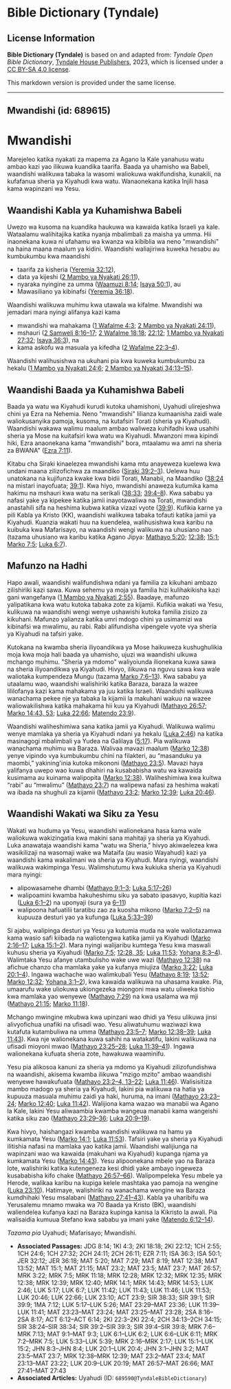 # Bible Dictionary (Tyndale)

## License Information

**Bible Dictionary (Tyndale)** is based on and adapted from: _Tyndale Open Bible Dictionary_, [Tyndale House Publishers](https://tyndaleopenresources.com/), 2023, which is licensed under a [CC BY-SA 4.0 license](https://creativecommons.org/licenses/by-sa/4.0/legalcode.en).

This markdown version is provided under the same license.



--------------------------------

## Mwandishi (id: 689615)

Mwandishi
=========

Marejeleo katika nyakati za mapema za Agano la Kale yanahusu watu ambao kazi yao ilikuwa kuandika taarifa. Baada ya uhamisho wa Babeli, waandishi walikuwa tabaka la wasomi waliokuwa wakifundisha, kunakili, na kufafanua sheria ya Kiyahudi kwa watu. Wanaonekana katika Injili hasa kama wapinzani wa Yesu.

Waandishi Kabla ya Kuhamishwa Babeli
------------------------------------

Uwezo wa kusoma na kuandika haukuwa wa kawaida katika Israeli ya kale. Wataalamu walihitajika katika nyanja mbalimbali za maisha ya umma. Hii inaonekana kuwa ni ufahamu wa kwanza wa kibiblia wa neno "mwandishi" na haina maana maalum ya kidini. Waandishi waliajiriwa kuweka hesabu au kumbukumbu kwa maandishi

* taarifa za kisheria ([Yeremia 32:12](https://ref.ly/Jer32:12)),
* data ya kijeshi ([2 Mambo ya Nyakati 26:11](https://ref.ly/2Chr26:11)),
* nyaraka nyingine za umma ([Waamuzi 8:14](https://ref.ly/Judg8:14); [Isaya 50:1](https://ref.ly/Isa50:1)), au
* Mawasiliano ya kibinafsi ([Yeremia 36:18](https://ref.ly/Jer36:18)).

Waandishi walikuwa muhimu kwa utawala wa kifalme. Mwandishi wa jemadari mara nyingi alifanya kazi kama

* mwandishi wa mahakama ([1 Wafalme 4:3](https://ref.ly/1Kgs4:3); [2 Mambo ya Nyakati 24:11](https://ref.ly/2Chr24:11)),
* mshauri ([2 Samweli 8:16–17](https://ref.ly/2Sam8:16-2Sam8:17); [2 Wafalme 18:18](https://ref.ly/2Kgs18:18); [22:12](https://ref.ly/2Kgs22:12); [1 Mambo ya Nyakati 27:32](https://ref.ly/1Chr27:32); [Isaya 36:3](https://ref.ly/Isa36:3)), na
* kama askofu wa masuala ya kifedha ([2 Wafalme 22:3–4](https://ref.ly/2Kgs22:3-2Kgs22:4)).

Waandishi walihusishwa na ukuhani pia kwa kuweka kumbukumbu za hekalu ([1 Mambo ya Nyakati 24:6](https://ref.ly/1Chr24:6); [2 Mambo ya Nyakati 34:13–15](https://ref.ly/2Chr34:13-2Chr34:15)).

Waandishi Baada ya Kuhamishwa Babeli
------------------------------------

Baada ya watu wa Kiyahudi kurudi kutoka uhamishoni, Uyahudi ulirejeshwa chini ya Ezra na Nehemia. Neno "mwandishi" lilianza kumaanisha zaidi wale waliokusanyika pamoja, kusoma, na kutafsiri Torati (sheria ya Kiyahudi). Waandishi wakawa walimu maalum ambao waliweza kuhifadhi kwa usahihi sheria ya Mose na kuitafsiri kwa watu wa Kiyahudi. Mwanzoni mwa kipindi hiki, Ezra anaonekana kama "mwandishi" bora, mtaalamu wa amri na sheria za BWANA" ([Ezra 7:11](https://ref.ly/Ezra7:11)).

Kitabu cha Siraki kinaelezea mwandishi kama mtu anayeweza kuelewa kwa undani maana zilizofichwa za maandiko ([Siraki 39:2–3](https://ref.ly/Sir39:2-Sir39:3)). Uelewa huu unatokana na kujifunza kwake kwa bidii Torati, Manabii, na Maandiko ([38:24](https://ref.ly/Sir38:24-Sir38:34) na mistari inayofuata; [39:1](https://ref.ly/Sir39:1)). Kwa hiyo, mwandishi anaweza kutumika kama hakimu na mshauri kwa watu na serikali ([38:33](https://ref.ly/Sir38:33); [39:4–8](https://ref.ly/Sir39:4-Sir39:8)). Kwa sababu ya nafasi yake ya kipekee katika jamii inayotawaliwa na Torati, mwandishi anastahili sifa na heshima kubwa katika vizazi vyote ([39:9](https://ref.ly/Sir39:9)). Kufikia karne ya pili Kabla ya Kristo (KK), waandishi walikuwa tabaka tofauti katika jamii ya Kiyahudi. Kuanzia wakati huu na kuendelea, walihusishwa kwa karibu na kuibuka kwa Mafarisayo, na waandishi wengi walikuwa na uhusiano nao (tazama uhusiano wa karibu katika Agano Jipya: [Mathayo 5:20](https://ref.ly/Matt5:20); [12:38](https://ref.ly/Matt12:38); [15:1](https://ref.ly/Matt15:1); [Marko 7:5](https://ref.ly/Mark7:5); [Luka 6:7](https://ref.ly/Luke6:7)).

Mafunzo na Hadhi
----------------

Hapo awali, waandishi walifundishwa ndani ya familia za kikuhani ambazo zilishiriki kazi sawa. Kuwa sehemu ya moja ya familia hizi kulihakikisha kazi gani wangefanya ([1 Mambo ya Nyakati 2:55](https://ref.ly/1Chr2:55)). Baadaye, mafunzo yalipatikana kwa watu kutoka tabaka zote za kijamii. Kufikia wakati wa Yesu, kulikuwa na waandishi wengi wenye ushawishi kutoka familia zisizo za kikuhani. Mafunzo yalianza katika umri mdogo chini ya usimamizi wa kibinafsi wa mwalimu, au rabi. Rabi alifundisha vipengele vyote vya sheria ya Kiyahudi na tafsiri yake.

Kutokana na kwamba sheria iliyoandikwa ya Mose haikuweza kushughulikia moja kwa moja hali baada ya uhamisho, ujuzi wa waandishi ulkuwa mchango muhimu. "Sheria ya mdomo" waliyoiunda ilionekana kuwa sawa na sheria iliyoandikwa ya Kiyahudi. Hivyo, ilikuwa na nguvu sawa kwa wale waliotaka kumpendeza Mungu (tazama [Marko 7:6–13](https://ref.ly/Mark7:6-Mark7:13)). Kwa sababu ya utaalamu wao, waandishi walishiriki katika Baraza, baraza la wazee lililofanya kazi kama mahakama ya juu katika Israeli. Waandishi walikuwa wanachama pekee nje ya tabaka la kijamii la makuhani wakuu na wazee waliowakilishwa katika mahakama hii kuu ya Kiyahudi ([Mathayo 26:57](https://ref.ly/Matt26:57); [Marko 14:43, 53](https://ref.ly/Mark14:43,Mark14:53); [Luka 22:66](https://ref.ly/Luke22:66); [Matendo 23:9](https://ref.ly/Acts23:9)).

Waandishi waliheshimiwa sana katika jamii ya Kiyahudi. Walikuwa walimu wenye mamlaka ya sheria ya Kiyahudi ndani ya hekalu ([Luka 2:46](https://ref.ly/Luke2:46)) na katika masinagogi mbalimbali ya Yudea na Galilaya ([5:17](https://ref.ly/Luke5:17)). Pia walikuwa wanachama muhimu wa Baraza. Walivaa mavazi maalum ([Marko 12:38](https://ref.ly/Mark12:38)) yenye vipindo vya kumbukumbu chini na filakteri, au “masanduku ya maombi,” yakining'inia kutoka mikononi ([Mathayo 23:5](https://ref.ly/Matt23:5)). Mavazi haya yalifanya uwepo wao kuwa dhahiri na kusababisha watu wa kawaida kusimama au kuinama walipopita ([Marko 12:38](https://ref.ly/Mark12:38)). Waliheshimiwa kwa kuitwa “rabi” au “mwalimu” ([Mathayo 23:7](https://ref.ly/Matt23:7)) na walipewa nafasi za heshima wakati wa ibada na shughuli za kijamii ([Mathayo 23:2](https://ref.ly/Matt23:2); [Marko 12:39](https://ref.ly/Mark12:39); [Luka 20:46](https://ref.ly/Luke20:46)).

Waandishi Wakati wa Siku za Yesu
--------------------------------

Wakati wa huduma ya Yesu, waandishi walionekana hasa kama wale waliokuwa wakizingatia kwa makini sana mahitaji ya sheria ya Kiyahudi. Luka anawataja waandishi kama "watu wa Sheria," hivyo akiwaelezea kwa wasikilizaji na wasomaji wake wa Mataifa (au wasio Wayahudi) kazi ya waandishi kama wakalimani wa sheria ya Kiyahudi. Mara nyingi, waandishi walikuwa wakimpinga Yesu. Walimshutumu kwa kukiuka sheria ya Kiyahudi mara nyingi:

* alipowasamehe dhambi ([Mathayo 9:1–3](https://ref.ly/Matt9:1-Matt9:3); [Luka 5:17–26](https://ref.ly/Luke5:17-Luke5:26))
* walipoamini kwamba hakuheshimu siku ya sabato ipasavyo, kupitia kazi ([Luka 6:1–2](https://ref.ly/Luke6:1-Luke6:2)) na uponyaji (sura ya [6–11](https://ref.ly/Luke6:6-Luke6:11))
* walipoona hafuatilii taratibu zao za kuosha mikono ([Marko 7:2–5](https://ref.ly/Mark7:2-Mark7:5)) na kupuuza desturi yao ya kufunga ([Luka 5:33–39](https://ref.ly/Luke5:33-Luke5:39))

Si ajabu, walipinga desturi ya Yesu ya kutumia muda na wale waliotazamwa kama wasio safi kiibada na waliotengwa katika jamii ya Kiyahudi ([Marko 2:16–17](https://ref.ly/Mark2:16-Mark2:17); [Luka 15:1–2](https://ref.ly/Luke15:1-Luke15:2)). Mara nyingi walijaribu kumtega Yesu kwa maswali kuhusu sheria ya Kiyahudi ([Marko 7:5](https://ref.ly/Mark7:5); [12:28, 35](https://ref.ly/Mark12:28,Mark12:35); [Luka 11:53](https://ref.ly/Luke11:53); [Yohana 8:3–4](https://ref.ly/John8:3-John8:4)). Walimtaka Yesu afanye utambulisho wake uwe wazi ([Mathayo 12:38](https://ref.ly/Matt12:38)) na afichue chanzo cha mamlaka yake ya kufanya miujiza ([Marko 3:22](https://ref.ly/Mark3:22); [Luka 20:1–4](https://ref.ly/Luke20:1-Luke20:4)). Ingawa wachache wao walimkubali Yesu ([Mathayo 8:19](https://ref.ly/Matt8:19); [13:52](https://ref.ly/Matt13:52); [Marko 12:32](https://ref.ly/Mark12:32); [Yohana 3:1–2](https://ref.ly/John3:1-John3:2)), kwa kawaida walikuwa na uhasama kwake. Pia, umaarufu wake uliokuwa ukiongezeka miongoni mwa watu uliweka tishio kwa mamlaka yao wenyewe ([Mathayo 7:29](https://ref.ly/Matt7:29)) na kwa usalama wa mji ([Mathayo 21:15](https://ref.ly/Matt21:15); [Marko 11:18](https://ref.ly/Mark11:18)).

Mchango mwingine mkubwa kwa upinzani wao dhidi ya Yesu ulikuwa jinsi alivyofichua unafiki na ufisadi wao. Yesu aliwatuhumu waziwazi kwa kutafuta kutambuliwa na umma ([Mathayo 23:5–7](https://ref.ly/Matt23:5-Matt23:7); [Marko 12:38–39](https://ref.ly/Mark12:38-Mark12:39); [Luka 11:43](https://ref.ly/Luke11:43)). Kwa nje walionekana kuwa sahihi na watakatifu, lakini walikuwa na ufisadi mioyoni mwao ([Mathayo 23:25–28](https://ref.ly/Matt23:25-Matt23:28); [Luka 11:39–41](https://ref.ly/Luke11:39-Luke11:41)). Ingawa walionekana kufuata sheria zote, hawakuwa waaminifu.

Yesu pia alikosoa kanuni za sheria ya mdomo ya Kiyahudi zilizofundishwa na waandishi, akisema kwamba ilikuwa "mzigo mzito" ambao waandishi wenyewe hawakufuata ([Mathayo 23:2–4, 13–22](https://ref.ly/Matt23:2-Matt23:4,Matt23:13-Matt23:22); [Luka 11:46](https://ref.ly/Luke11:46)). Walisisitiza mambo madogo ya sheria ya Kiyahudi, lakini pia walikuwa na hatia ya kupuuza masuala muhimu zaidi ya haki, huruma, na imani ([Mathayo 23:23–24](https://ref.ly/Matt23:23-Matt23:24); [Marko 12:40](https://ref.ly/Mark12:40); [Luka 11:42](https://ref.ly/Luke11:42)). Walijiona kama wazao wa manabii wa Agano la Kale, lakini Yesu aliwaambia kwamba wangeua manabii kama wangeishi katika siku zao ([Mathayo 23:29–36](https://ref.ly/Matt23:29-Matt23:36); [Luka 20:9–19](https://ref.ly/Luke20:9-Luke20:19)).

Kwa hivyo, haishangazi kwamba waandishi walikuwa na hamu ya kumkamata Yesu ([Marko 14:1](https://ref.ly/Mark14:1); [Luka 11:53](https://ref.ly/Luke11:53)). Tafsiri yake ya sheria ya Kiyahudi ilitishia nafasi na mamlaka yao katika jamii. Waandishi walijiunga na wapinzani wao wa kawaida (makuhani wa Kiyahudi) kupanga njama ya kumkamata Yesu ([Marko 14:43](https://ref.ly/Mark14:43)). Yesu alipoonekana mbele yao na Baraza lote, walishiriki katika kutengeneza kesi dhidi yake ambayo ingeweza kusababisha kifo chake ([Mathayo 26:57–66](https://ref.ly/Matt26:57-Matt26:66)). Walipompeleka Yesu mbele ya Herode, walikaa karibu na kupiga kelele mashtaka yao pamoja na wengine ([Luka 23:10](https://ref.ly/Luke23:10)). Hatimaye, walishiriki na wanachama wengine wa Baraza kumdhihaki Yesu msalabani ([Mathayo 27:41–43](https://ref.ly/Matt27:41-Matt27:43)). Kabla ya uharibifu wa Yerusalemu mnamo mwaka wa 70 Baada ya Kristo (BK), waandishi waliendelea kufanya kazi na Baraza kupinga kanisa la Kikristo la awali. Pia walisaidia kumuua Stefano kwa sababu ya imani yake ([Matendo 6:12–14](https://ref.ly/Acts6:12-Acts6:14)).

*Tazama pia* Uyahudi; Mafarisayo; Mwandishi.

* **Associated Passages:** JDG 8:14; 1KI 4:3; 2KI 18:18; 2KI 22:12; 1CH 2:55; 1CH 24:6; 1CH 27:32; 2CH 24:11; 2CH 26:11; EZR 7:11; ISA 36:3; ISA 50:1; JER 32:12; JER 36:18; MAT 5:20; MAT 7:29; MAT 8:19; MAT 12:38; MAT 13:52; MAT 15:1; MAT 21:15; MAT 23:2; MAT 23:5; MAT 23:7; MAT 26:57; MRK 3:22; MRK 7:5; MRK 11:18; MRK 12:28; MRK 12:32; MRK 12:35; MRK 12:38; MRK 12:39; MRK 12:40; MRK 14:1; MRK 14:43; MRK 14:53; LUK 2:46; LUK 5:17; LUK 6:7; LUK 11:42; LUK 11:43; LUK 11:46; LUK 11:53; LUK 20:46; LUK 22:66; LUK 23:10; ACT 23:9; SIR 38:33; SIR 39:1; SIR 39:9; 1MA 7:12; LUK 5:17–LUK 5:26; MAT 23:29–MAT 23:36; LUK 11:39–LUK 11:41; MAT 23:23–MAT 23:24; MAT 23:25–MAT 23:28; 2SA 8:16–2SA 8:17; ACT 6:12–ACT 6:14; 2KI 22:3–2KI 22:4; 2CH 34:13–2CH 34:15; SIR 38:24–SIR 38:34; SIR 39:2–SIR 39:3; SIR 39:4–SIR 39:8; MRK 7:6–MRK 7:13; MAT 9:1–MAT 9:3; LUK 6:1–LUK 6:2; LUK 6:6–LUK 6:11; MRK 7:2–MRK 7:5; LUK 5:33–LUK 5:39; MRK 2:16–MRK 2:17; LUK 15:1–LUK 15:2; JHN 8:3–JHN 8:4; LUK 20:1–LUK 20:4; JHN 3:1–JHN 3:2; MAT 23:5–MAT 23:7; MRK 12:38–MRK 12:39; MAT 23:2–MAT 23:4; MAT 23:13–MAT 23:22; LUK 20:9–LUK 20:19; MAT 26:57–MAT 26:66; MAT 27:41–MAT 27:43
* **Associated Articles:** Uyahudi (ID: `689590@TyndaleBibleDictionary`)

